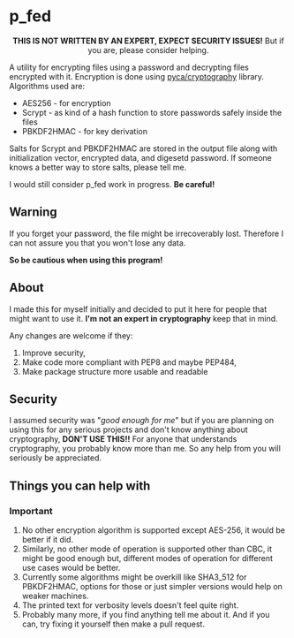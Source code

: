# p_fed

<p align="center">
<b>THIS IS NOT WRITTEN BY AN EXPERT, EXPECT SECURITY ISSUES!</b> But if you are, please consider helping.
</p>

A utility for encrypting files using a password and decrypting files encrypted with it.
Encryption is done using [pyca/cryptography](https://github.com/pyca/cryptography) library.
Algorithms used are:

- AES256 - for encryption
- Scrypt - as kind of a hash function to store passwords safely inside the files
- PBKDF2HMAC - for key derivation

Salts for Scrypt and PBKDF2HMAC are stored in the output file along with initialization vector, encrypted data, and digesetd password.
If someone knows a better way to store salts, please tell me.

I would still consider p_fed work in progress.
**Be careful!**

## Warning

If you forget your password, the file might be irrecoverably lost.
Therefore I can not assure you that you won't lose any data.

**So be cautious when using this program!**

## About

I made this for myself initially and decided to put it here for people that might want to use it.
**I'm not an expert in cryptography** keep that in mind.

Any changes are welcome if they:

1. Improve security,
2. Make code more compliant with PEP8 and maybe PEP484,
3. Make package structure more usable and readable

## Security

I assumed security was "_good enough for me_" but if you are planning on using this for any serious projects and don't know anything about cryptography, **DON'T USE THIS!!** For anyone that understands cryptography, you probably know more than me. So any help from you will seriously be appreciated.

## Things you can help with

### Important

1. No other encryption algorithm is supported except AES-256, it would be better if it did.
2. Similarly, no other mode of operation is supported other than CBC, it might be good enough but, different modes of operation for different use cases would be better.
3. Currently some algorithms might be overkill like SHA3_512 for PBKDF2HMAC, options for those or just simpler versions would help on weaker machines.
4. The printed text for verbosity levels doesn't feel quite right.
5. Probably many more, if you find anything tell me about it. And if you can, try fixing it yourself then make a pull request.
